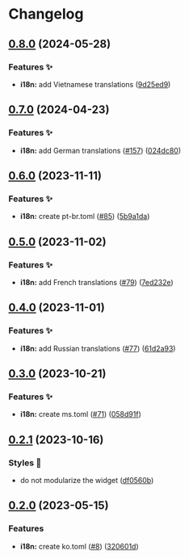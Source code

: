 # Changelog

## [0.8.0](https://github.com/hbstack/pagination/compare/v0.7.0...v0.8.0) (2024-05-28)


### Features ✨

* **i18n:** add Vietnamese translations ([9d25ed9](https://github.com/hbstack/pagination/commit/9d25ed9b4fb8a51ae8ab6a843ae425bfd50dd030))

## [0.7.0](https://github.com/hbstack/pagination/compare/v0.6.0...v0.7.0) (2024-04-23)


### Features ✨

* **i18n:** add German translations ([#157](https://github.com/hbstack/pagination/issues/157)) ([024dc80](https://github.com/hbstack/pagination/commit/024dc804911ce0a375860f0883bb7954372e9172))

## [0.6.0](https://github.com/hbstack/pagination/compare/v0.5.0...v0.6.0) (2023-11-11)


### Features ✨

* **i18n:** create pt-br.toml ([#85](https://github.com/hbstack/pagination/issues/85)) ([5b9a1da](https://github.com/hbstack/pagination/commit/5b9a1da0b288277900204e8aa3cd8ed48cd6745d))

## [0.5.0](https://github.com/hbstack/pagination/compare/v0.4.0...v0.5.0) (2023-11-02)


### Features ✨

* **i18n:** add French translations ([#79](https://github.com/hbstack/pagination/issues/79)) ([7ed232e](https://github.com/hbstack/pagination/commit/7ed232e54af6540d9ca1f22c13db4e5a1c1a7eb7))

## [0.4.0](https://github.com/hbstack/pagination/compare/v0.3.0...v0.4.0) (2023-11-01)


### Features ✨

* **i18n:** add Russian translations ([#77](https://github.com/hbstack/pagination/issues/77)) ([61d2a93](https://github.com/hbstack/pagination/commit/61d2a9363ade0183bebf98ca896e7c4281398a72))

## [0.3.0](https://github.com/hbstack/pagination/compare/v0.2.1...v0.3.0) (2023-10-21)


### Features ✨

* **i18n:** create ms.toml ([#71](https://github.com/hbstack/pagination/issues/71)) ([058d91f](https://github.com/hbstack/pagination/commit/058d91f84fcb88599dcc78057a313f024fd6aec2))

## [0.2.1](https://github.com/hbstack/pagination/compare/v0.2.0...v0.2.1) (2023-10-16)


### Styles 🎨

* do not modularize the widget ([df0560b](https://github.com/hbstack/pagination/commit/df0560b02e9d94e66659a3c32f6b99015db94488))

## [0.2.0](https://github.com/hbstack/pagination/compare/v0.1.0...v0.2.0) (2023-05-15)


### Features

* **i18n:** create ko.toml ([#8](https://github.com/hbstack/pagination/issues/8)) ([320601d](https://github.com/hbstack/pagination/commit/320601d91a6d9b2731c899e52b206c5de54edb35))
